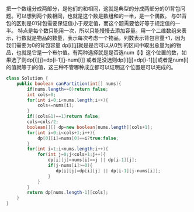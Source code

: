 把一个数组分成两部分，是他们的和相同，这就是典型的分成两部分的01背包问题。可以想到两个数相同，也就是这个数是数组和的一半，是一个偶数。
与01背包的区别是01背包需要保证值小于规定值，而这个题需要恰好等于规定值的一半。
特点是每个数只能用一次，所以只能慢慢去添加容量。用一个二维数组来表示，行数就是物品的数量，表示每次考虑一个物品，列数表示背包容量+1，因为我们需要为0的背包容量
dp[i][j]就是是否可以从0到i的区间中取出总量为j的物品，也就是它是一个布尔值。有两种选择就是是否选num【i】这个位置的数，如果选了则dp[i][j]=dp[i-1][j-num[i]]    或者是没选则dp[i][j]=dp[i-1][j]或者是num[i]的值就等于j的值，这三种不管哪种成立都可以证明这个位置是可以完成的。

```java
class Solution {
    public boolean canPartition(int[] nums){
        if(nums.length==0)return false;
        int cols=0;
        for(int i=0;i<nums.length;i++){
            cols+=nums[i];
        }
        if((cols&1)==1)return false;
        cols=cols/2;
        boolean[][] dp=new boolean[nums.length][cols+1];
        for(int i=0;i<cols+1;i++){
            dp[0][i]=nums[0]==i?true:false;
        }
        for(int i=1;i<nums.length;i++){
            for(int j=0;j<cols+1;j++){
                dp[i][j]=nums[i]==j || dp[i-1][j];
                if(j-nums[i]>=0){
                   dp[i][j]=dp[i][j] || dp[i-1][j-nums[i]]; 
                }
            }
        }
        return dp[nums.length-1][cols];
    }
}
```
